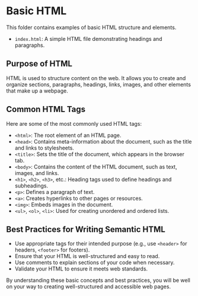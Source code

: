 # Basic HTML

This folder contains examples of basic HTML structure and elements.

- `index.html`: A simple HTML file demonstrating headings and paragraphs.

## Purpose of HTML

HTML is used to structure content on the web. It allows you to create and organize sections, paragraphs, headings, links, images, and other elements that make up a webpage.

## Common HTML Tags

Here are some of the most commonly used HTML tags:

- `<html>`: The root element of an HTML page.
- `<head>`: Contains meta-information about the document, such as the title and links to stylesheets.
- `<title>`: Sets the title of the document, which appears in the browser tab.
- `<body>`: Contains the content of the HTML document, such as text, images, and links.
- `<h1>`, `<h2>`, `<h3>`, etc.: Heading tags used to define headings and subheadings.
- `<p>`: Defines a paragraph of text.
- `<a>`: Creates hyperlinks to other pages or resources.
- `<img>`: Embeds images in the document.
- `<ul>`, `<ol>`, `<li>`: Used for creating unordered and ordered lists.

## Best Practices for Writing Semantic HTML

- Use appropriate tags for their intended purpose (e.g., use `<header>` for headers, `<footer>` for footers).
- Ensure that your HTML is well-structured and easy to read.
- Use comments to explain sections of your code when necessary.
- Validate your HTML to ensure it meets web standards.

By understanding these basic concepts and best practices, you will be well on your way to creating well-structured and accessible web pages.